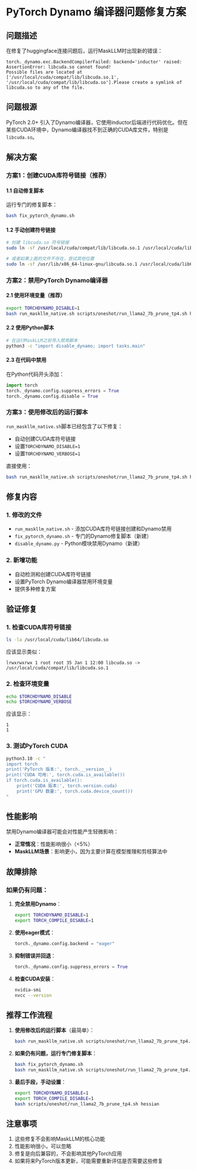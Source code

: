 # PyTorch Dynamo 编译器问题修复方案

## 问题描述

在修复了huggingface连接问题后，运行MaskLLM时出现新的错误：

```
torch._dynamo.exc.BackendCompilerFailed: backend='inductor' raised:
AssertionError: libcuda.so cannot found!
Possible files are located at ['/usr/local/cuda/compat/lib/libcuda.so.1', '/usr/local/cuda/compat/lib/libcuda.so'].Please create a symlink of libcuda.so to any of the file.
```

## 问题根源

PyTorch 2.0+ 引入了Dynamo编译器，它使用inductor后端进行代码优化。但在某些CUDA环境中，Dynamo编译器找不到正确的CUDA库文件，特别是`libcuda.so`。

## 解决方案

### 方案1：创建CUDA库符号链接（推荐）

#### 1.1 自动修复脚本
运行专门的修复脚本：
```bash
bash fix_pytorch_dynamo.sh
```

#### 1.2 手动创建符号链接
```bash
# 创建 libcuda.so 符号链接
sudo ln -sf /usr/local/cuda/compat/lib/libcuda.so.1 /usr/local/cuda/lib64/libcuda.so

# 或者如果上面的文件不存在，尝试其他位置
sudo ln -sf /usr/lib/x86_64-linux-gnu/libcuda.so.1 /usr/local/cuda/lib64/libcuda.so
```

### 方案2：禁用PyTorch Dynamo编译器

#### 2.1 使用环境变量（推荐）
```bash
export TORCHDYNAMO_DISABLE=1
bash run_maskllm_native.sh scripts/oneshot/run_llama2_7b_prune_tp4.sh hessian
```

#### 2.2 使用Python脚本
```bash
# 在运行MaskLLM之前导入禁用脚本
python3 -c "import disable_dynamo; import tasks.main"
```

#### 2.3 在代码中禁用
在Python代码开头添加：
```python
import torch
torch._dynamo.config.suppress_errors = True
torch._dynamo.config.disable = True
```

### 方案3：使用修改后的运行脚本

`run_maskllm_native.sh`脚本已经包含了以下修复：
- 自动创建CUDA库符号链接
- 设置`TORCHDYNAMO_DISABLE=1`
- 设置`TORCHDYNAMO_VERBOSE=1`

直接使用：
```bash
bash run_maskllm_native.sh scripts/oneshot/run_llama2_7b_prune_tp4.sh hessian
```

## 修复内容

### 1. 修改的文件
- `run_maskllm_native.sh` - 添加CUDA库符号链接创建和Dynamo禁用
- `fix_pytorch_dynamo.sh` - 专门的Dynamo修复脚本（新建）
- `disable_dynamo.py` - Python模块禁用Dynamo（新建）

### 2. 新增功能
- 自动检测和创建CUDA库符号链接
- 设置PyTorch Dynamo编译器禁用环境变量
- 提供多种修复方案

## 验证修复

### 1. 检查CUDA库符号链接
```bash
ls -la /usr/local/cuda/lib64/libcuda.so
```

应该显示类似：
```
lrwxrwxrwx 1 root root 35 Jan 1 12:00 libcuda.so -> /usr/local/cuda/compat/lib/libcuda.so.1
```

### 2. 检查环境变量
```bash
echo $TORCHDYNAMO_DISABLE
echo $TORCHDYNAMO_VERBOSE
```

应该显示：
```
1
1
```

### 3. 测试PyTorch CUDA
```bash
python3.10 -c "
import torch
print('PyTorch 版本:', torch.__version__)
print('CUDA 可用:', torch.cuda.is_available())
if torch.cuda.is_available():
    print('CUDA 版本:', torch.version.cuda)
    print('GPU 数量:', torch.cuda.device_count())
"
```

## 性能影响

禁用Dynamo编译器可能会对性能产生轻微影响：
- **正常情况**：性能影响很小（<5%）
- **MaskLLM场景**：影响更小，因为主要计算在模型推理和剪枝算法中

## 故障排除

### 如果仍有问题：

1. **完全禁用Dynamo**：
   ```bash
   export TORCHDYNAMO_DISABLE=1
   export TORCH_COMPILE_DISABLE=1
   ```

2. **使用eager模式**：
   ```python
   torch._dynamo.config.backend = "eager"
   ```

3. **抑制错误并回退**：
   ```python
   torch._dynamo.config.suppress_errors = True
   ```

4. **检查CUDA安装**：
   ```bash
   nvidia-smi
   nvcc --version
   ```

## 推荐工作流程

1. **使用修改后的运行脚本**（最简单）：
   ```bash
   bash run_maskllm_native.sh scripts/oneshot/run_llama2_7b_prune_tp4.sh hessian
   ```

2. **如果仍有问题，运行专门修复脚本**：
   ```bash
   bash fix_pytorch_dynamo.sh
   bash run_maskllm_native.sh scripts/oneshot/run_llama2_7b_prune_tp4.sh hessian
   ```

3. **最后手段，手动设置**：
   ```bash
   export TORCHDYNAMO_DISABLE=1
   export TORCH_COMPILE_DISABLE=1
   bash scripts/oneshot/run_llama2_7b_prune_tp4.sh hessian
   ```

## 注意事项

1. 这些修复不会影响MaskLLM的核心功能
2. 性能影响很小，可以忽略
3. 修复是向后兼容的，不会影响其他PyTorch应用
4. 如果将来PyTorch版本更新，可能需要重新评估是否需要这些修复 